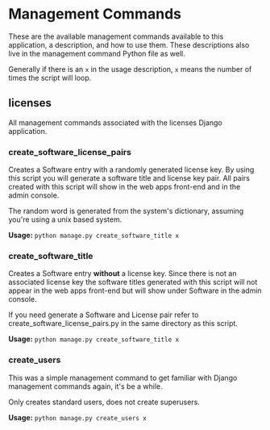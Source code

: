 # Management Commands

These are the available management commands available to this application, a description, and how to use them.
These descriptions also live in the management command Python file as well.

Generally if there is an `x` in the usage description, `x` means the number of times the script will loop.

## licenses

All management commands associated with the licenses Django application.

### create_software_license_pairs

Creates a Software entry with a
randomly generated license key. By using this script
you will generate a software title and license key pair.
All pairs created with this script will show in the web
apps front-end and in the admin console.

The random word is generated from the system's
dictionary, assuming you're using a unix based system.

**Usage:** `python manage.py create_software_title x`

### create_software_title

Creates a Software entry **without**
a license key. Since there is not an associated license
key the software titles generated with this script
will not appear in the web apps front-end but will show
under Software in the admin console.

If you need generate a Software and License pair
refer to create_software_license_pairs.py in the
same directory as this script.

**Usage:** `python manage.py create_software_title x`

### create_users

This was a simple management command to get familiar
with Django management commands again, it's be a while.

Only creates standard users, does not create superusers.

**Usage:** `python manage.py create_users x`
